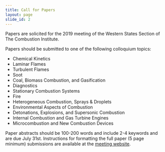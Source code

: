```yaml
---
title: Call for Papers
layout: page
slide_id: 2
---
```


Papers are solicited for the 2019 meeting of the Western States Section of The Combustion Institute.

Papers should be submitted to one of the following colloquium topics:

- Chemical Kinetics
- Laminar Flames
- Turbulent Flames
- Soot
- Coal, Biomass Combustion, and Gasification
- Diagnostics
- Stationary Combustion Systems
- Fire
- Heterogeneous Combustion, Sprays & Droplets
- Environmental Aspects of Combustion
- Detonations, Explosions, and Supersonic Combustion
- Internal Combustion and Gas Turbine Engines
- Microcombustion and New Combustion Devices

Paper abstracts should be 100-200 words and include 2-4 keywords and are due July 31st.
Instructions for formatting the full paper (5 page minimum) submissions are available at the [meeting website](./submission.html).
